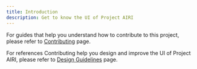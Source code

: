 ```yaml
---
title: Introduction
description: Get to know the UI of Project AIRI
---
```


For guides that help you understand how to contribute to this project, please refer to [Contributing](../overview/contributing/) page.

For references Contributing help you design and improve the UI of Project AIRI, please refer to [Design Guidelines](../overview/contributing/design-guidelines/resources) page.
